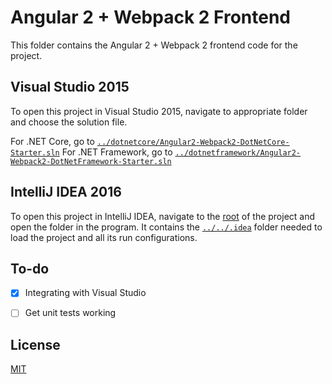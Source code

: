 
# Angular 2 + Webpack 2 Frontend

This folder contains the Angular 2 + Webpack 2 frontend code for the project. 

## Visual Studio 2015
To open this project in Visual Studio 2015, navigate to appropriate folder and choose the solution file.
 
 For .NET Core, go to [`../dotnetcore/Angular2-Webpack2-DotNetCore-Starter.sln`](../dotnetcore/Angular2-Webpack2-DotNetCore-Starter.sln)
 For .NET Framework, go to [`../dotnetframework/Angular2-Webpack2-DotNetFramework-Starter.sln`](../dotnetframework/Angular2-Webpack2-DotNetFramework-Starter.sln)

## IntelliJ IDEA 2016
To open this project in IntelliJ IDEA, navigate to the [root](../../) of the project and open the folder in the program. It contains the [`../../.idea`](../../.idea) folder needed to load the project and all its run configurations.

## To-do

- [x] Integrating with Visual Studio
- [ ] Get unit tests working


## License
 [MIT](/LICENSE)
